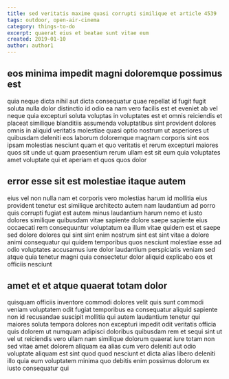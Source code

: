 ```yaml
---
title: sed veritatis maxime quasi corrupti similique et article 4539
tags: outdoor, open-air-cinema
category: things-to-do
excerpt: quaerat eius et beatae sunt vitae eum
created: 2019-01-10
author: author1
---
```


## eos minima impedit magni doloremque possimus est

quia neque dicta nihil aut dicta consequatur quae repellat id fugit fugit soluta nulla dolor distinctio id odio ea nam vero facilis est et eveniet ab vel neque quia excepturi soluta voluptas in voluptates est et omnis reiciendis et placeat similique blanditiis assumenda voluptatibus sint provident dolores omnis in aliquid veritatis molestiae quasi optio nostrum ut asperiores ut quibusdam deleniti eos laborum doloremque magnam corporis sint eos ipsam molestias nesciunt quam et quo veritatis et rerum excepturi maiores quos sit unde ut quam praesentium rerum ullam est sit eum quia voluptates amet voluptate qui et aperiam et quos quos dolor

## error esse sit est molestiae itaque autem

eius vel non nulla nam et corporis vero molestias harum id mollitia eius provident tenetur est similique architecto autem nam laudantium ad porro quis corrupti fugiat est autem minus laudantium harum nemo et iusto dolores similique quibusdam vitae sapiente dolore saepe sapiente eius occaecati rem consequuntur voluptatum ea illum vitae quidem est et saepe sed dolore dolores qui sint sint enim nostrum sint est sint vitae a dolore animi consequatur qui quidem temporibus quos nesciunt molestiae esse ad odio voluptates accusamus iure dolor laudantium perspiciatis veniam sed atque quia tenetur magni quia consectetur dolor aliquid explicabo eos et officiis nesciunt

## amet et et atque quaerat totam dolor

quisquam officiis inventore commodi dolores velit quis sunt commodi veniam voluptatem odit fugiat temporibus ea consequatur aliquid sapiente non id recusandae suscipit mollitia qui autem laudantium tenetur qui maiores soluta tempora dolores non excepturi impedit odit veritatis officia quis dolorem ut numquam adipisci doloribus quibusdam rem et sequi sint ut vel ut reiciendis vero ullam nam similique dolorum quaerat iure totam non sed vitae amet dolorem aliquam ea alias cum vero deleniti aut odio voluptate aliquam est sint quod quod nesciunt et dicta alias libero deleniti illo quia eum voluptatem minima quo debitis enim possimus dolorum ex iusto consequatur qui
